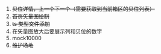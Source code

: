 1. ~~贝位详情，上一个下一个（需要获取到当前箱区的贝位列表）~~
2. ~~首页矢量图绘制~~
3. ~~ts 类型文件添加~~
4. 在矢量图放大后要展示列和贝位的数字
5. mock10000
6. ~~维护场地~~
